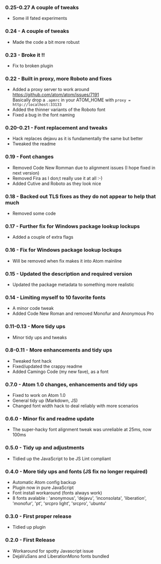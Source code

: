 ### 0.25-0.27 A couple of tweaks
* Some ill fated experiments
### 0.24 - A couple of tweaks
* Made the code a bit more robust
### 0.23 - Broke it !!
* Fix to broken plugin
### 0.22 - Built in proxy, more Roboto and fixes
* Added a proxy server to work around https://github.com/atom/atom/issues/7191  
  Basically drop a `.apmrc` in your ATOM_HOME with `proxy = http://localhost:33133`
* Added the thinner variants of the Roboto font
* Fixed a bug in the font naming

### 0.20-0.21 - Font replacement and tweaks
* Hack replaces dejavu as it is fundamentally the same but better
* Tweaked the readme

### 0.19 - Font changes
* Removed Code New Romman due to alignment issues (I hope fixed in next version)
* Removed Fira as I don;t really use it at all :-)
* Added Cutive and Roboto as they look nice

### 0.18 - Backed out TLS fixes as they do not appear to help that much
* Removed some code

### 0.17 - Further fix for Windows package lookup lockups
* Added a couple of extra flags

### 0.16 - Fix for Windows package lookup lockups
* Will be removed when fix makes it into Atom mainline

### 0.15 - Updated the description and required version
* Updated the package metadata to something more realistic

### 0.14 - Limiting myself to 10 favorite fonts
* A minor code tweak
* Added Code New Roman and removed Monofur and Anonymous Pro

### 0.11-0.13 - More tidy ups
* Minor tidy ups and tweaks

### 0.8-0.11 - More enhancements and tidy ups
* Tweaked font hack
* Fixed/updated the crappy readme
* Added Camingo Code (my new fave), as a font

### 0.7.0 - Atom 1.0 changes, enhancements and tidy ups
* Fixed to work on Atom 1.0
* General tidy up (Markdown, JS)
* Changed font width hack to deal reliably with more scenarios

### 0.6.0 - Minor fix and readme update
* The super-hacky font alignment tweak was unreliable at 25ms, now 100ms

### 0.5.0 - Tidy up and adjustments
* Tidied up the JavaScript to be JS Lint compliant

### 0.4.0 - More tidy ups and fonts (JS fix no longer required)
* Automatic Atom config backup
* Plugin now in pure JavaScript
* Font install workaround (fonts always work)
* 8 fonts avalable : 'anonymous', 'dejavu', 'inconsolata', 'liberation', 'monofur', 'pt',
  'srcpro light', 'srcpro', 'ubuntu'

### 0.3.0 - First proper release
* Tidied up plugin

### 0.2.0 - First Release
* Workaround for spotty Javascript issue
* DejaVuSans and LiberationMono fonts bundled
